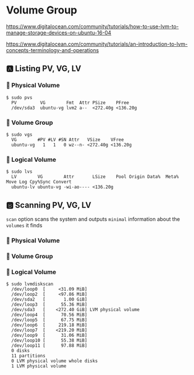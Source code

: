 # Volume Group


https://www.digitalocean.com/community/tutorials/how-to-use-lvm-to-manage-storage-devices-on-ubuntu-16-04

https://www.digitalocean.com/community/tutorials/an-introduction-to-lvm-concepts-terminology-and-operations

## :a: Listing PV, VG, LV

### :round_pushpin: Physical Volume

```
$ sudo pvs
  PV         VG        Fmt  Attr PSize    PFree   
  /dev/sda3  ubuntu-vg lvm2 a--  <272.40g <136.20g
```


### :round_pushpin: Volume Group

```
$ sudo vgs
  VG        #PV #LV #SN Attr   VSize    VFree   
  ubuntu-vg   1   1   0 wz--n- <272.40g <136.20g
```

### :round_pushpin: Logical Volume

```
$ sudo lvs
  LV        VG        Attr       LSize    Pool Origin Data%  Meta%  Move Log Cpy%Sync Convert
  ubuntu-lv ubuntu-vg -wi-ao---- <136.20g 
```

## :b: Scanning PV, VG, LV

`scan` option scans the system and outputs `minimal` information about the `volumes` it finds

### :round_pushpin: Physical Volume

### :round_pushpin: Volume Group

### :round_pushpin: Logical Volume

```
$ sudo lvmdiskscan
  /dev/loop0  [     <31.09 MiB] 
  /dev/loop2  [     <97.86 MiB] 
  /dev/sda2   [       1.00 GiB] 
  /dev/loop3  [      55.36 MiB] 
  /dev/sda3   [    <272.40 GiB] LVM physical volume
  /dev/loop4  [      70.56 MiB] 
  /dev/loop5  [      67.75 MiB] 
  /dev/loop6  [     219.18 MiB] 
  /dev/loop7  [    <219.20 MiB] 
  /dev/loop9  [      31.06 MiB] 
  /dev/loop10 [      55.38 MiB] 
  /dev/loop11 [      97.88 MiB] 
  0 disks
  11 partitions
  0 LVM physical volume whole disks
  1 LVM physical volume
```
